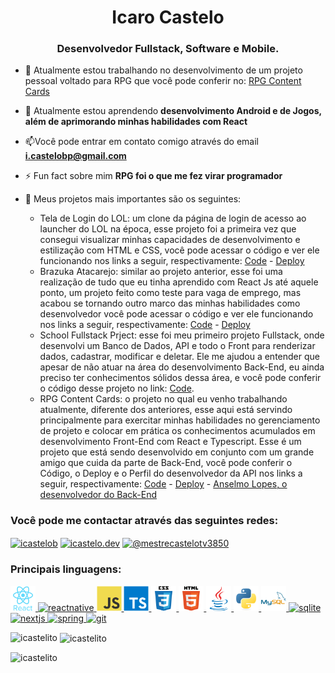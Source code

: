 <h1 align="center">Icaro Castelo</h1>
<h3 align="center">Desenvolvedor Fullstack, Software e Mobile.</h3>

- 🔭 Atualmente estou trabalhando no desenvolvimento de um projeto pessoal voltado para RPG que você pode conferir no: [RPG Content Cards](https://github.com/icastelito/RPGContentCards)

- 🌱 Atualmente estou aprendendo **desenvolvimento Android e de Jogos, além de aprimorando minhas habilidades com React**

- 📫Você pode entrar em contato comigo através do email **i.castelobp@gmail.com**

- ⚡ Fun fact sobre mim **RPG foi o que me fez virar programador**

- 📖 Meus projetos mais importantes são os seguintes:
  - Tela de Login do LOL: um clone da página de login de acesso ao launcher do LOL na época, esse projeto foi a primeira vez que consegui visualizar minhas capacidades de desenvolvimento e estilização com HTML e CSS, você pode acessar o código e ver ele funcionando nos links a seguir, respectivamente: [Code](https://github.com/icastelito/teladeloginlol) - [Deploy](https://icastelito.github.io/teladeloginlol/)
  - Brazuka Atacarejo: similar ao projeto anterior, esse foi uma realização de tudo que eu tinha aprendido com React Js até aquele ponto, um projeto feito como teste para vaga de emprego, mas acabou se tornando outro marco das minhas habilidades como desenvolvedor você pode acessar o código e ver ele funcionando nos links a seguir, respectivamente: [Code](https://github.com/icastelito/brazuka-atacarejo) - [Deploy](https://brazuka-atacarejo.vercel.app/)
  - School Fullstack Prject: esse foi meu primeiro projeto Fullstack, onde desenvolvi um Banco de Dados, API e todo o Front para renderizar dados, cadastrar, modificar e deletar. Ele me ajudou a entender que apesar de não atuar na área do desenvolvimento Back-End, eu ainda preciso ter conhecimentos sólidos dessa área, e você pode conferir o código desse projeto no link: [Code](https://github.com/icastelito/school-fullstack-project).
  - RPG Content Cards: o projeto no qual eu venho trabalhando atualmente, diferente dos anteriores, esse aqui está servindo principalmente para exercitar minhas habilidades no gerenciamento de projeto e colocar em prática os conhecimentos acumulados em desenvolvimento Front-End com React e Typescript. Esse é um projeto que está sendo desenvolvido em conjunto com um grande amigo que cuida da parte de Back-End, você pode conferir o Código, o Deploy e o Perfil do desenvolvedor da API nos links a seguir, respectivamente: [Code](https://github.com/icastelito/RPGContentCards) - [Deploy](https://rpg-content-cards.vercel.app/) - [Anselmo Lopes, o desenvolvedor do Back-End](https://github.com/LpxsBr)

<h3 align="left">Você pode me contactar através das seguintes redes:</h3>
<p align="left">
<a href="https://linkedin.com/in/icastelob" target="blank"><img align="center" src="https://raw.githubusercontent.com/rahuldkjain/github-profile-readme-generator/master/src/images/icons/Social/linked-in-alt.svg" alt="icastelob" height="30" width="40" /></a>
<a href="https://instagram.com/icastelo.dev" target="blank"><img align="center" src="https://raw.githubusercontent.com/rahuldkjain/github-profile-readme-generator/master/src/images/icons/Social/instagram.svg" alt="icastelo.dev" height="30" width="40" /></a>
<a href="https://www.youtube.com/c/@mestrecastelotv3850" target="blank"><img align="center" src="https://raw.githubusercontent.com/rahuldkjain/github-profile-readme-generator/master/src/images/icons/Social/youtube.svg" alt="@mestrecastelotv3850" height="30" width="40" /></a>
</p>

<h3 align="left">Principais linguagens:</h3>
<p align="left">
        <a href="https://reactjs.org/" target="_blank" rel="noreferrer">
            <img src="https://raw.githubusercontent.com/devicons/devicon/master/icons/react/react-original-wordmark.svg" alt="react" width="40" height="40" />
        </a>
        <a href="https://reactnative.dev/" target="_blank" rel="noreferrer">
                <img src="https://reactnative.dev/img/header_logo.svg" alt="reactnative" width="40" height="40" />
        </a>
        <a href="https://developer.mozilla.org/en-US/docs/Web/JavaScript" target="_blank" rel="noreferrer">
                <img src="https://raw.githubusercontent.com/devicons/devicon/master/icons/javascript/javascript-original.svg" alt="javascript" width="40" height="40" />
        </a>
                <a href="https://www.typescriptlang.org/" target="_blank" rel="noreferrer">
            <img src="https://raw.githubusercontent.com/devicons/devicon/master/icons/typescript/typescript-original.svg" alt="typescript" width="40" height="40" />
        </a>
        <a href="https://www.w3schools.com/css/" target="_blank" rel="noreferrer">
            <img src="https://raw.githubusercontent.com/devicons/devicon/master/icons/css3/css3-original-wordmark.svg" alt="css3" width="40" height="40" />
        </a>
        <a href="https://www.w3.org/html/" target="_blank" rel="noreferrer">
                <img src="https://raw.githubusercontent.com/devicons/devicon/master/icons/html5/html5-original-wordmark.svg" alt="html5" width="40" height="40" />
        </a>
        <a href="https://www.java.com" target="_blank" rel="noreferrer">
                <img src="https://raw.githubusercontent.com/devicons/devicon/master/icons/java/java-original.svg" alt="java" width="40" height="40" />
        </a>
        <a href="https://www.python.org" target="_blank" rel="noreferrer">
                <img src="https://raw.githubusercontent.com/devicons/devicon/master/icons/python/python-original.svg" alt="python" width="40" height="40" />
        </a>
        <a href="https://www.mysql.com/" target="_blank" rel="noreferrer">
                <img src="https://raw.githubusercontent.com/devicons/devicon/master/icons/mysql/mysql-original-wordmark.svg" alt="mysql" width="40" height="40" />
        </a>
        <a href="https://www.sqlite.org/" target="_blank" rel="noreferrer">
                <img src="https://www.vectorlogo.zone/logos/sqlite/sqlite-icon.svg" alt="sqlite" width="40" height="40" />
        </a>
        <a href="https://nextjs.org/" target="_blank" rel="noreferrer">
                <img src="https://cdn.worldvectorlogo.com/logos/nextjs-2.svg" alt="nextjs" width="40" height="40" />
        </a>
        <a href="https://spring.io/" target="_blank" rel="noreferrer">
                <img src="https://www.vectorlogo.zone/logos/springio/springio-icon.svg" alt="spring" width="40" height="40" />
        </a>
        <a href="https://git-scm.com/" target="_blank" rel="noreferrer">
            <img src="https://www.vectorlogo.zone/logos/git-scm/git-scm-icon.svg" alt="git" width="40" height="40" />
        </a>
    </p>
    
    
<p><img align="left" src="https://github-readme-stats.vercel.app/api/top-langs?username=icastelito&show_icons=true&theme=tokyonight&locale=pt-br&layout=compact" alt="icastelito" /></p>

<p>&nbsp;<img align="center" src="https://github-readme-stats.vercel.app/api?username=icastelito&show_icons=true&theme=tokyonight&locale=pt-br" alt="icastelito" /></p>

<p align="left"> <img src="https://komarev.com/ghpvc/?username=icastelito&label=Profile%20views&color=610eb4&style=flat" alt="icastelito" /> </p>
